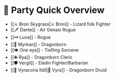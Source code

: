 
#  👤 Party Quick Overview
 - [[⚔️ Bron Skygrass|⚔️ Bron]] - Lizard folk Fighter
 - [[🗡️ Dante]] - Air Genasi Rogue
 - [[🗝️ Luna]] - Rogue
 - [[🧙 Myrkan]] - Dragonborn
 - [[👁️ One eye]] - Tiefling Sorcerer
 - [[✚ Rya]] - Dragonborn Cleric
 - [[🛡️ Vergil]] - Eladin Fighter/Barbarian
- [[🍃 Vyracoria Ildil|🍃 Vyra]] - Dragonborn Druid
 

